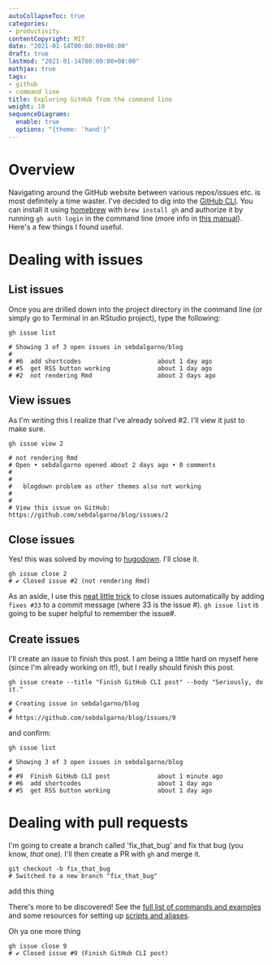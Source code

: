 ```yaml
---
autoCollapseToc: true
categories: 
- productivity
contentCopyright: MIT
date: "2021-01-14T00:00:00+08:00"
draft: true
lastmod: "2021-01-14T00:00:00+08:00"
mathjax: true
tags:
- github
- command line
title: Exploring GitHub from the command line
weight: 10
sequenceDiagrams: 
  enable: true
  options: "{theme: 'hand'}"
---
```


# Overview
Navigating around the GitHub website between various repos/issues etc. is most definitely a time waster. I've decided to dig into the [GitHub CLI](https://github.com/cli/cli). You can install it using [homebrew](https://brew.sh/) with `brew install gh` and authorize it by running `gh auth login` in the command line (more info in [this manual](https://cli.github.com/manual/)). Here's a few things I found useful.

# Dealing with issues

## List issues
Once you are drilled down into the project directory in the command line (or simply go to Terminal in an RStudio project), type the following:
```
gh issue list

# Showing 3 of 3 open issues in sebdalgarno/blog
# 
# #6  add shortcodes                     about 1 day ago
# #5  get RSS button working             about 1 day ago
# #2  not rendering Rmd                  about 2 days ago
```

## View issues
As I'm writing this I realize that I've already solved #2. I'll view it just to make sure.

```
gh issue view 2

# not rendering Rmd
# Open • sebdalgarno opened about 2 days ago • 0 comments
# 
# 
#   blogdown problem as other themes also not working                           
# 
# 
# View this issue on GitHub: https://github.com/sebdalgarno/blog/issues/2
```
## Close issues
Yes! this was solved by moving to [hugodown](https://hugodown.r-lib.org/). I'll close it.

```
gh issue close 2
# ✔ Closed issue #2 (not rendering Rmd)
```

As an aside, I use this [neat little trick](https://github.blog/2013-01-22-closing-issues-via-commit-messages/) to close issues automatically by adding `fixes #33` to a commit message (where 33 is the issue #). `gh issue list` is going to be super helpful to remember the issue#.

## Create issues
I'll create an issue to finish this post. I am being a little hard on myself here (since I'm already working on it!), but I really should finish this post. 

```
gh issue create --title "Finish GitHub CLI post" --body "Seriously, do it."

# Creating issue in sebdalgarno/blog
# 
# https://github.com/sebdalgarno/blog/issues/9
```
and confirm:
```
gh issue list

# Showing 3 of 3 open issues in sebdalgarno/blog
#
# #9  Finish GitHub CLI post             about 1 minute ago
# #6  add shortcodes                     about 1 day ago
# #5  get RSS button working             about 1 day ago
```

# Dealing with pull requests
I'm going to create a branch called 'fix_that_bug' and fix that bug (you know, *that* one). I'll then create a PR with `gh` and merge it. 

```
git checkout -b fix_that_bug
# Switched to a new branch "fix_that_bug"
```

add this thing

There's more to be discovered! See the [full list of commands and examples](https://cli.github.com/manual/examples.html) and some resources for setting up [scripts and aliases](https://cli.github.com/manual/#extending-the-cli).

Oh ya one more thing
```
gh issue close 9
# ✔ Closed issue #9 (Finish GitHub CLI post)
```

[^1]: although regardless of time spent to achieve this, it's still useful to have the commit referenced in the issue

